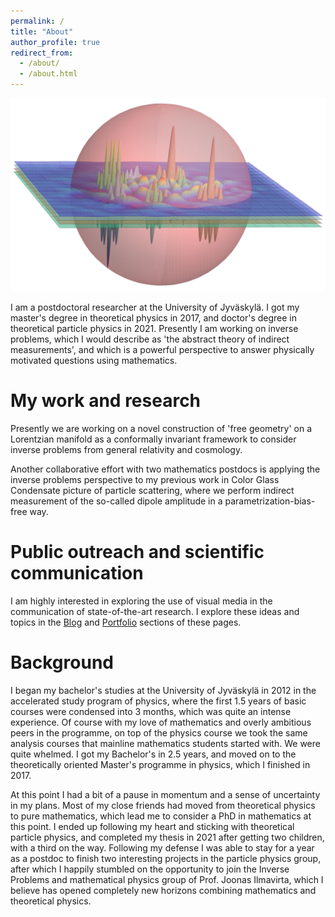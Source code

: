 ```yaml
---
permalink: /
title: "About"
author_profile: true
redirect_from: 
  - /about/
  - /about.html
---
```


![](images/qft-bound-proton.png)


I am a postdoctoral researcher at the University of Jyväskylä. I got my master's degree in theoretical physics in 2017, and doctor's degree in theoretical particle physics in 2021. Presently I am working on inverse problems, which I would describe as 'the abstract theory of indirect measurements', and which is a powerful perspective to answer physically motivated questions using mathematics.

My work and research
======
Presently we are working on a novel construction of 'free geometry' on a Lorentzian manifold as a conformally invariant framework to consider inverse problems from general relativity and cosmology.

Another collaborative effort with two mathematics postdocs is applying the inverse problems perspective to my previous work in Color Glass Condensate picture of particle scattering, where we perform indirect measurement of the so-called dipole amplitude in a parametrization-bias-free way.

Public outreach and scientific communication
======
I am highly interested in exploring the use of visual media in the communication of state-of-the-art research. I explore these ideas and topics in the [Blog](https://hhannine.github.io/year-archive/) and [Portfolio](https://hhannine.github.io/portfolio/) sections of these pages.

Background
======
I began my bachelor's studies at the University of Jyväskylä in 2012 in the accelerated study program of physics, where the first 1.5 years of basic courses were condensed into 3 months, which was quite an intense experience. Of course with my love of mathematics and overly ambitious peers in the programme, on top of the physics course we took the same analysis courses that mainline mathematics students started with. We were quite whelmed. I got my Bachelor's in 2.5 years, and moved on to the theoretically oriented Master's programme in physics, which I finished in 2017. 

At this point I had a bit of a pause in momentum and a sense of uncertainty in my plans. Most of my close friends had moved from theoretical physics to pure mathematics, which lead me to consider a PhD in mathematics at this point. I ended up following my heart and sticking with theoretical particle physics, and completed my thesis in 2021 after getting two children, with a third on the way. Following my defense I was able to stay for a year as a postdoc to finish two interesting projects in the particle physics group, after which I happily stumbled on the opportunity to join the Inverse Problems and mathematical physics group of Prof. Joonas Ilmavirta, which I believe has opened completely new horizons combining mathematics and theoretical physics.
